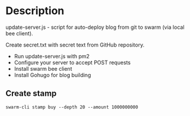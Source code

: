 # Description

update-server.js - script for auto-deploy blog from git to swarm (via local bee client).

Create secret.txt with secret text from GitHub repository.

* Run update-server.js with pm2
* Configure your server to accept POST requests
* Install swarm bee client
* Install Gohugo for blog building


## Create stamp

`swarm-cli stamp buy --depth 20 --amount 1000000000`

